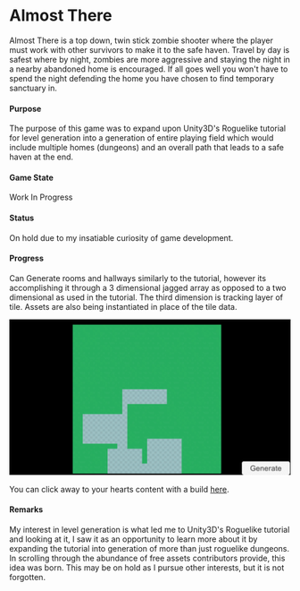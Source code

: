 # Almost There
Almost There is a top down, twin stick zombie shooter where the player must work with other survivors to make it to the safe haven. Travel by day is safest where by night, zombies are more aggressive and staying the night in a nearby abandoned home is encouraged. If all goes well you won't have to spend the night defending the home you have chosen to find temporary sanctuary in. 
#### Purpose
The purpose of this game was to expand upon Unity3D's Roguelike tutorial for level generation into a generation of entire playing field which would include multiple homes (dungeons) and an overall path that leads to a safe haven at the end. 
#### Game State
Work In Progress
#### Status
On hold due to my insatiable curiosity of game development.
#### Progress
Can Generate rooms  and hallways similarly to the tutorial, however its accomplishing it through a 3 dimensional jagged array as opposed to a two dimensional as used in the tutorial. The third dimension is tracking layer of tile. Assets are also being instantiated in place of the tile data. 

![House Generation](/images/almost-there-house-generation.gif)

You can click away to your hearts content with a build [here](/builds/Almost_There_0.1/index.html).

#### Remarks
My interest in level generation is what led me to Unity3D's Roguelike tutorial and looking at it, I saw it as an opportunity to learn more about it by expanding the tutorial into generation of more than just roguelike dungeons. In scrolling through the abundance of free assets contributors provide, this idea was born. This may be on hold as I pursue other interests, but it is not forgotten. 